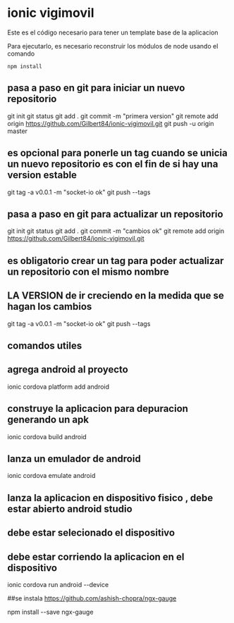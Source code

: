 # ionic vigimovil

Este es el código necesario para tener un template base de la aplicacion

Para ejecutarlo, es necesario reconstruir los módulos de node usando el comando

```
npm install
```


## pasa a paso en git para iniciar un nuevo repositorio

git init
git status
git add .
git commit -m "primera version"
git remote add origin https://github.com/Gilbert84/ionic-vigimovil.git
git push -u origin master

## es opcional para ponerle un tag cuando se unicia un nuevo repositorio es con el fin de si hay una version estable
git tag -a v0.0.1 -m "socket-io ok"
git push --tags

## pasa a paso en git para actualizar un repositorio

git init
git status
git add .
git commit -m "cambios ok"
git remote add origin https://github.com/Gilbert84/ionic-vigimovil.git

## es obligatorio crear un tag para poder actualizar un repositorio con el mismo nombre
## LA VERSION de ir creciendo en la medida que se hagan los cambios

git tag -a v0.0.1 -m "socket-io ok" 
git push --tags

## comandos utiles

## agrega android al proyecto
ionic cordova platform add android

## construye la aplicacion para depuracion generando un apk
ionic cordova build android

## lanza un emulador de android
ionic cordova emulate android

## lanza la aplicacion en dispositivo fisico , debe estar abierto android studio
## debe estar selecionado el dispositivo 
## debe estar corriendo la aplicacion en el dispositivo
ionic cordova run android --device



##se instala https://github.com/ashish-chopra/ngx-gauge

npm install --save ngx-gauge 
 


